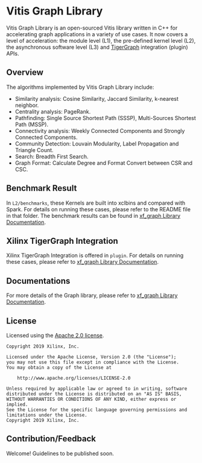# Vitis Graph Library

Vitis Graph Library is an open-sourced Vitis library written in C++ for accelerating graph applications in a variety of use cases. It now covers a level of acceleration: the module level (L1), the pre-defined kernel level (L2), the asynchronous software level (L3) and [TigerGraph](https://www.tigergraph.com/) integration (plugin) APIs. 

## Overview

The algorithms implemented by Vitis Graph Library include:

- Similarity analysis: Cosine Similarity, Jaccard Similarity, k-nearest neighbor.
- Centrality analysis: PageRank.
- Pathfinding: Single Source Shortest Path (SSSP), Multi-Sources Shortest Path (MSSP).
- Connectivity analysis: Weekly Connected Components and Strongly Connected Components.
- Community Detection: Louvain Modularity, Label Propagation and Triangle Count.
- Search: Breadth First Search.
- Graph Format: Calculate Degree and Format Convert between CSR and CSC.

## Benchmark Result

In `L2/benchmarks`, these Kernels are built into xclbins and compared with Spark. For details on running these cases, please refer to the README file in that folder. The benchmark results can be found in [xf_graph Library Documentation](https://xilinx.github.io/Vitis_Libraries/graph/).

## Xilinx TigerGraph Integration

Xilinx TigerGraph Integration is offered in `plugin`. For details on running these cases, please refer to [xf_graph Library Documentation](https://xilinx.github.io/Vitis_Libraries/graph/).

## Documentations

For more details of the Graph library, please refer to [xf_graph Library Documentation](https://xilinx.github.io/Vitis_Libraries/graph/).

## License

Licensed using the [Apache 2.0 license](https://www.apache.org/licenses/LICENSE-2.0).

    Copyright 2019 Xilinx, Inc.
    
    Licensed under the Apache License, Version 2.0 (the "License");
    you may not use this file except in compliance with the License.
    You may obtain a copy of the License at
    
        http://www.apache.org/licenses/LICENSE-2.0
    
    Unless required by applicable law or agreed to in writing, software
    distributed under the License is distributed on an "AS IS" BASIS,
    WITHOUT WARRANTIES OR CONDITIONS OF ANY KIND, either express or implied.
    See the License for the specific language governing permissions and
    limitations under the License.
    Copyright 2019 Xilinx, Inc.

## Contribution/Feedback

Welcome! Guidelines to be published soon.

